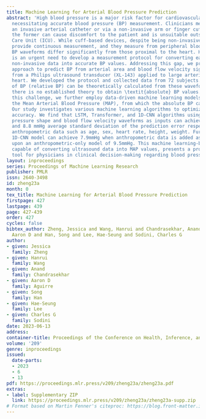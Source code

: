 ```yaml
---
title: Machine Learning for Arterial Blood Pressure Prediction
abstract: 'High blood pressure is a major risk factor for cardiovascular disease,
  necessitating accurate blood pressure (BP) measurement. Clinicians measure BP with
  an invasive arterial catheter or via a non-invasive arm or finger cuff. However,
  the former can cause discomfort to the patient and is unsuitable outside Intensive
  Care Unit (ICU). While cuff-based devices, despite being non-invasive, fails to
  provide continuous measurement, and they measure from peripheral blood vessels whose
  BP waveforms differ significantly from those proximal to the heart. Hence, there
  is an urgent need to develop a measurement protocol for converting easily measured
  non-invasive data into accurate BP values. Addressing this gap, we propose a non-invasive
  approach to predict BP from arterial area and blood flow velocity signals measured
  from a Philips ultrasound transducer (XL-143) applied to large arteries close to
  heart. We developed the protocol and collected data from 72 subjects. The shape
  of BP (relative BP) can be theoretically calculated from these waveforms, however
  there is no established theory to obtain \textit{absolute} BP values. To tackle
  this challenge, we further employ data-driven machine learning models to predict
  the Mean Arterial Blood Pressure (MAP), from which the absolute BP can be derived.
  Our study investigates various machine learning algorithms to optimize the prediction
  accuracy. We find that LSTM, Transformer, and 1D-CNN algorithms using the blood
  pressure shape and blood flow velocity waveforms as inputs can achieve 8.6, 8.7,
  and 8.8 mmHg average standard deviation of the prediction error respectively without
  anthropometric data such as age, sex, heart rate, height, weight. Furthermore, the
  1D-CNN model can achieve 7.9mmHg when anthropometric data is added as inputs, improving
  upon an anthropometric-only model of 9.5mmHg. This machine learning-based approach,
  capable of converting ultrasound data into MAP values, presents a promising software
  tool for physicians in clinical decision-making regarding blood pressure management. '
layout: inproceedings
series: Proceedings of Machine Learning Research
publisher: PMLR
issn: 2640-3498
id: zheng23a
month: 0
tex_title: Machine Learning for Arterial Blood Pressure Prediction
firstpage: 427
lastpage: 439
page: 427-439
order: 427
cycles: false
bibtex_author: Zheng, Jessica and Wang, Hanrui and Chandrasekhar, Anand and Aguirre,
  Aaron D and Han, Song and Lee, Hae-Seung and Sodini, Charles G
author:
- given: Jessica
  family: Zheng
- given: Hanrui
  family: Wang
- given: Anand
  family: Chandrasekhar
- given: Aaron D
  family: Aguirre
- given: Song
  family: Han
- given: Hae-Seung
  family: Lee
- given: Charles G
  family: Sodini
date: 2023-06-13
address:
container-title: Proceedings of the Conference on Health, Inference, and Learning
volume: '209'
genre: inproceedings
issued:
  date-parts:
  - 2023
  - 6
  - 13
pdf: https://proceedings.mlr.press/v209/zheng23a/zheng23a.pdf
extras:
- label: Supplementary ZIP
  link: https://proceedings.mlr.press/v209/zheng23a/zheng23a-supp.zip
# Format based on Martin Fenner's citeproc: https://blog.front-matter.io/posts/citeproc-yaml-for-bibliographies/
---
```

